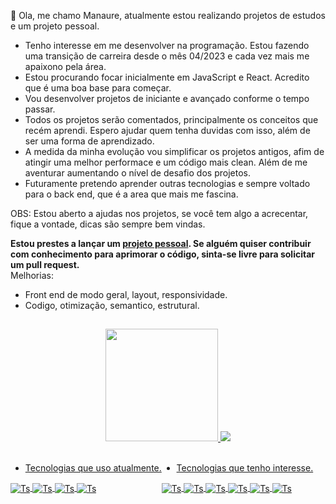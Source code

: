  👋 Ola, me chamo Manaure, atualmente estou realizando projetos de estudos e um projeto pessoal.
- Tenho interesse em me desenvolver na programação. Estou fazendo uma transição de carreira desde o mês 04/2023 e cada vez mais me apaixono pela área.
- Estou procurando focar inicialmente em JavaScript e React. Acredito que é uma boa base para começar.
- Vou desenvolver projetos de iniciante e avançado conforme o tempo passar.
- Todos os projetos serão comentados, principalmente os conceitos que recém aprendi. Espero ajudar quem tenha duvidas com isso, além de ser uma forma de aprendizado.
- A medida da minha evolução vou simplificar os projetos antigos, afim de atingir uma melhor performace e um código mais clean. Além de me aventurar aumentando o nível de desafio dos projetos.
- Futuramente pretendo aprender outras tecnologias e sempre voltado para o back end, que é a area que mais me fascina.

OBS: Estou aberto a ajudas nos projetos, se você tem algo a acrecentar, fique a vontade, dicas são sempre bem vindas.

__Estou prestes a lançar um [projeto pessoal](https://github.com/Manaure-Vasconcelos/CalculoCusto--Ficha.Tecnica.git). Se alguém quiser contribuir com conhecimento para aprimorar o código, sinta-se livre para solicitar um pull request.__<br>
Melhorias:
- Front end de modo geral, layout, responsividade.
- Codigo, otimização, semantico, estrutural. <bR>


##

<div style="" align="center" justify-content="space-between">
  <a href="https://github.com/Manaure-Vasconcelos">
  <img height="180em" src="https://github-readme-stats.vercel.app/api?username=Manaure-Vasconcelos&show_icons=true&theme=dracula">
  <img heigth="180em" src="https://github-readme-stats.vercel.app/api/top-langs/?username=Manaure-Vasconcelos&layout=compact&langs_count=16&theme=dracula">
    
</div><br>

<div style="display: flex" >
  
<div>
  
  - Tecnologias que uso atualmente. <br>
 <img align="center" alt="Ts" src="https://img.shields.io/badge/JavaScript-F7DF1E?style=for-the-badge&logo=javascript&logoColor=black">
 <img align="center" alt="Ts" src="https://img.shields.io/badge/TypeScript-007ACC?style=for-the-badge&logo=typescript&logoColor=white">
 <img align="center" alt="Ts" src="https://img.shields.io/badge/HTML5-E34F26?style=for-the-badge&logo=html5&logoColor=white">
 <img align="center" alt="Ts" src="https://img.shields.io/badge/CSS3-1572B6?style=for-the-badge&logo=css3&logoColor=white">
</div><br><br>

<div>
  
  
  - Tecnologias que tenho interesse. <br>
 <img align="center" alt="Ts" src="https://img.shields.io/badge/Java-ED8B00?style=for-the-badge&logo=openjdk&logoColor=white">
 <img align="center" alt="Ts" src="https://img.shields.io/badge/React-20232A?style=for-the-badge&logo=react&logoColor=61DAFB">
 <img align="center" alt="Ts" src="https://img.shields.io/badge/MySQL-00000F?style=for-the-badge&logo=mysql&logoColor=white">
 <img align="center" alt="Ts" src="https://img.shields.io/badge/MongoDB-4EA94B?style=for-the-badge&logo=mongodb&logoColor=white">
 <img align="center" alt="Ts" src="https://img.shields.io/badge/Jest-323330?style=for-the-badge&logo=Jest&logoColor=white">
 <img align="center" alt="Ts" src="https://img.shields.io/badge/Node.js-43853D?style=for-the-badge&logo=node.js&logoColor=white">
</div>
</div>
